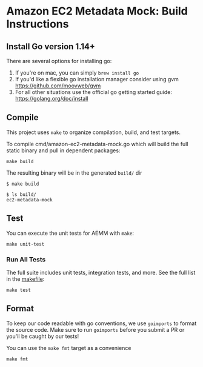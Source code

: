 # Amazon EC2 Metadata Mock: Build Instructions

## Install Go version 1.14+

There are several options for installing go:

1. If you're on mac, you can simply `brew install go`
2. If you'd like a flexible go installation manager consider using gvm https://github.com/moovweb/gvm
3. For all other situations use the official go getting started guide: https://golang.org/doc/install

## Compile

This project uses `make` to organize compilation, build, and test targets.

To compile cmd/amazon-ec2-metadata-mock.go which will build the full static binary and pull in dependent packages:
```
make build
```

The resulting binary will be in the generated `build/` dir

```
$ make build

$ ls build/
ec2-metadata-mock
```

## Test

You can execute the unit tests for AEMM with `make`:

```
make unit-test
```


### Run All Tests

The full suite includes unit tests, integration tests, and more. See the full list in the [makefile](https://github.com/aws/amazon-ec2-metadata-mock/blob/master/Makefile): 

```
make test
```

## Format

To keep our code readable with go conventions, we use `goimports` to format the source code.
Make sure to run `goimports` before you submit a PR or you'll be caught by our tests! 

You can use the `make fmt` target as a convenience
```
make fmt
```
